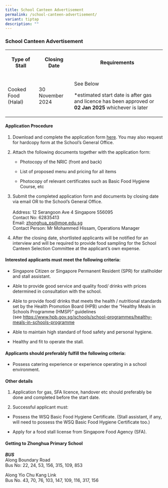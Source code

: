 ```yaml
---
title: School Canteen Advertisement
permalink: /school-canteen-advertisement/
variant: tiptap
description: ""
---
```

<h3><strong>School Canteen Advertisement</strong></h3>
<table style="minWidth: 75px">
<colgroup>
<col>
<col>
<col>
</colgroup>
<tbody>
<tr>
<th rowspan="1" colspan="1">
<p>Type of Stall</p>
</th>
<th rowspan="1" colspan="1">
<p>Closing Date</p>
</th>
<th rowspan="1" colspan="1">
<p>Requirements</p>
</th>
</tr>
<tr>
<td rowspan="1" colspan="1">
<p>Cooked Food (Halal)</p>
</td>
<td rowspan="1" colspan="1">
<p>30 November 2024</p>
</td>
<td rowspan="1" colspan="1">
<p>See Below</p>
<p></p>
<p>*estimated start date is after gas and licence has been approved or <strong>02 Jan 2025</strong> whichever
is later</p>
</td>
</tr>
</tbody>
</table>
<h4><strong>Application Procedure</strong></h4>
<ol data-tight="true" class="tight">
<li>
<p>Download and complete the application form <a href="/files/Application_for_Canteen_Stall_FormBF7.pdf" rel="noopener noreferrer nofollow" target="_blank">here</a>. You may
also request for hardcopy form at the School’s General Office.</p>
<p></p>
</li>
<li>
<p>Attach the following documents together with the application form:</p>
<ul data-tight="true" class="tight">
<li>
<p>Photocopy of the NRIC (front and back)</p>
</li>
<li>
<p>List of proposed menu and pricing for all items</p>
</li>
<li>
<p>Photocopy of relevant certificates such as Basic Food Hygiene Course,
etc</p>
<p></p>
</li>
</ul>
</li>
<li>
<p>Submit the completed application form and documents by closing date via
email OR to the School’s General Office.
<br>
<br>Address: 12 Serangoon Ave 4 Singapore 556095
<br>Contact No: 62835413
<br>Email:&nbsp;<a href="mailto:zhonghua_ps@moe.edu.sg" rel="noopener noreferrer nofollow" target="_blank">zhonghua_ps@moe.edu.sg</a>
<br>Contact Person: Mr Mohammed Hissam, Operations Manager</p>
<p></p>
</li>
<li>
<p>After the closing date, shortlisted applicants will be notified for an
interview and will be required to provide food sampling for the School
Canteen Selection Committee at the applicant’s own expense.</p>
</li>
</ol>
<h4><strong>Interested applicants must meet the following criteria:</strong></h4>
<ul data-tight="true" class="tight">
<li>
<p>Singapore Citizen or Singapore Permanent Resident (SPR) for stallholder
and stall assistant.</p>
</li>
<li>
<p>Able to provide good service and quality food/ drinks with prices determined
in consultation with the school.</p>
</li>
<li>
<p>Able to provide food/ drinks that meets the health / nutritional standards
set by the Health Promotion Board (HPB) under the “Healthy Meals in Schools
Programme (HMSP)” guidelines (see&nbsp;<a href="https://www.hpb.gov.sg/schools/school-programmes/healthy-meals-in-schools-programme" rel="noopener nofollow" target="_blank">https://www.hpb.gov.sg/schools/school-programmes/healthy-meals-in-schools-programme</a>
</p>
</li>
<li>
<p>Able to maintain high standard of food safety and personal hygiene.</p>
</li>
<li>
<p>Healthy and fit to operate the stall.</p>
</li>
</ul>
<h4><strong>Applicants should preferably fulfill the following criteria:</strong></h4>
<ul data-tight="true" class="tight">
<li>
<p>Possess catering experience or experience operating in a school environment.</p>
</li>
</ul>
<h4><strong>Other details</strong></h4>
<ol data-tight="true" class="tight">
<li>
<p>Application for gas, SFA licence, handover etc should preferably be done
and completed before the start date.</p>
</li>
<li>
<p>Successful applicant must:</p>
</li>
</ol>
<ul data-tight="true" class="tight">
<li>
<p>Possess the WSQ Basic Food Hygiene Certificate. (Stall assistant, if any,
will need to possess the WSQ Basic Food Hygiene Certificate too.)</p>
</li>
<li>
<p>Apply for a food stall license from Singapore Food Agency (SFA).</p>
</li>
</ul>
<h4><strong>Getting to Zhonghua Primary School</strong></h4>
<p><strong><em>BUS</em></strong><em><br></em>Along Boundary Road
<br>Bus No: 22, 24, 53, 156, 315, 109, 853</p>
<p>Along Yio Chu Kang Link
<br>Bus No. 43, 70, 76, 103, 147, 109, 116, 317, 156</p>